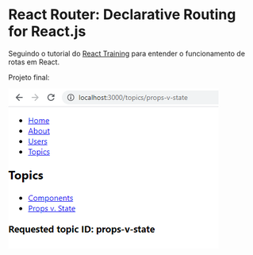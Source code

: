 # React Router: Declarative Routing for React.js

Seguindo o tutorial do [React Training](https://reacttraining.com/react-router/web/guides/quick-start) para entender o funcionamento de rotas em React.

Projeto final:

![demo-app](./src/assets/demo-app.png)

